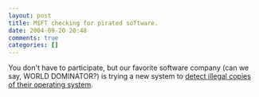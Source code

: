 ```yaml
---
layout: post
title: M$FT checking for pirated software.
date: 2004-09-20 20:48
comments: true
categories: []
---
```

You don't have to participate, but our favorite software company (can we say, WORLD DOMINATOR?) is trying a new system to <a href="http://news.zdnet.com/2100-3513_22-5371664.html">detect illegal copies of their operating system</a>.
